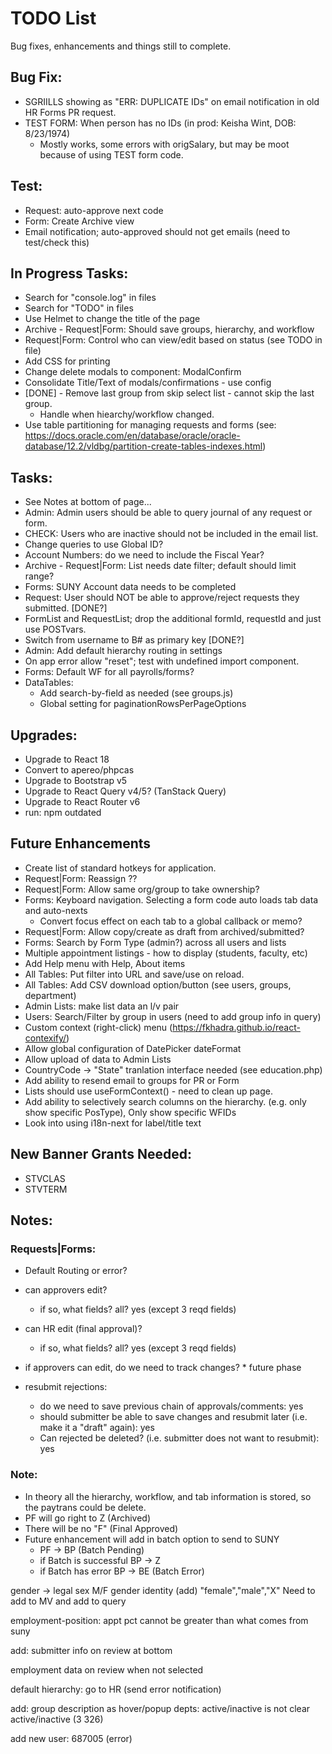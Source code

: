 # TODO List
Bug fixes, enhancements and things still to complete.

## Bug Fix:
  * SGRIILLS showing as "ERR: DUPLICATE IDs" on email notification in old HR Forms PR request.
  * TEST FORM: When person has no IDs (in prod: Keisha Wint, DOB: 8/23/1974)
    - Mostly works, some errors with origSalary, but may be moot because of using TEST form code.

## Test:
  * Request: auto-approve next code
  * Form: Create Archive view
  * Email notification; auto-approved should not get emails (need to test/check this)

## In Progress Tasks:
  * Search for "console.log" in files
  * Search for "TODO" in files
  * Use Helmet to change the title of the page
  * Archive - Request|Form: Should save groups, hierarchy, and workflow
  * Request|Form: Control who can view/edit based on status (see TODO in file)
  * Add CSS for printing
  * Change delete modals to component: ModalConfirm
  * Consolidate Title/Text of modals/confirmations - use config
  * [DONE] - Remove last group from skip select list - cannot skip the last group.
    - Handle when hiearchy/workflow changed.
  * Use table partitioning for managing requests and forms (see: https://docs.oracle.com/en/database/oracle/oracle-database/12.2/vldbg/partition-create-tables-indexes.html)
  
## Tasks: 
  * See Notes at bottom of page...
  * Admin: Admin users should be able to query journal of any request or form.
  * CHECK: Users who are inactive should not be included in the email list.
  * Change queries to use Global ID?
  * Account Numbers: do we need to include the Fiscal Year?
  * Archive - Request|Form: List needs date filter; default should limit range?
  * Forms: SUNY Account data needs to be completed
  * Request: User should NOT be able to approve/reject requests they submitted. [DONE?]
  * FormList and RequestList; drop the additional formId, requestId and just use POSTvars.
  * Switch from username to B# as primary key [DONE?]
  * Admin: Add default hierarchy routing in settings
  * On app error allow "reset"; test with undefined import component.
  * Forms: Default WF for all payrolls/forms?
  * DataTables:
    - Add search-by-field as needed (see groups.js)
    - Global setting for paginationRowsPerPageOptions

## Upgrades:
  * Upgrade to React 18
  * Convert to apereo/phpcas
  * Upgrade to Bootstrap v5
  * Upgrade to React Query v4/5? (TanStack Query)
  * Upgrade to React Router v6
  * run: npm outdated

## Future Enhancements
  * Create list of standard hotkeys for application.
  * Request|Form: Reassign ??
  * Request|Form: Allow same org/group to take ownership?
  * Forms: Keyboard navigation.  Selecting a form code auto loads tab data and auto-nexts
    - Convert focus effect on each tab to a global callback or memo?
  * Request|Form: Allow copy/create as draft from archived/submitted?
  * Forms: Search by Form Type (admin?) across all users and lists
  * Multiple appointment listings - how to display (students, faculty, etc)
  * Add Help menu with Help, About items
  * All Tables: Put filter into URL and save/use on reload.
  * All Tables: Add CSV download option/button (see users, groups, department)
  * Admin Lists: make list data an l/v pair
  * Users: Search/Filter by group in users (need to add group info in query)
  * Custom context (right-click) menu (https://fkhadra.github.io/react-contexify/)
  * Allow global configuration of DatePicker dateFormat
  * Allow upload of data to Admin Lists
  * CountryCode -> "State" tranlation interface needed (see education.php)
  * Add ability to resend email to groups for PR or Form
  * Lists should use useFormContext() - need to clean up page.
  * Add ability to selectively search columns on the hierarchy. (e.g. only show specific PosType), Only show specific WFIDs
  * Look into using i18n-next for label/title text

## New Banner Grants Needed:
  * STVCLAS
  * STVTERM

## Notes:
### Requests|Forms: 
  * Default Routing or error?

  * can approvers edit?
    * if so, what fields? all? yes (except 3 reqd fields)
  * can HR edit (final approval)?
    * if so, what fields? all? yes (except 3 reqd fields)
  * if approvers can edit, do we need to track changes?
        * future phase
  * resubmit rejections: 
    * do we need to save previous chain of approvals/comments: yes
    * should submitter be able to save changes and resubmit later (i.e. make it a "draft" again): yes
    * Can rejected be deleted? (i.e. submitter does not want to resubmit): yes

### Note: 
  * In theory all the hierarchy, workflow, and tab information is stored, so the paytrans could be delete.
  * PF will go right to Z (Archived)
  * There will be no "F" (Final Approved)
  * Future enhancement will add in batch option to send to SUNY
    * PF -> BP (Batch Pending)
    * if Batch is successful BP -> Z
    * if Batch has error BP -> BE (Batch Error)

gender -> legal sex M/F
gender identity (add)
"female","male","X"
Need to add to MV and add to query

employment-position: appt pct cannot be greater than what comes from suny

add: submitter info on review at bottom

employment data on review when not selected

default hierarchy: go to HR (send error notification)

add: group description as hover/popup
depts: active/inactive is not clear active/inactive (3 326)

add new user: 687005 (error)

